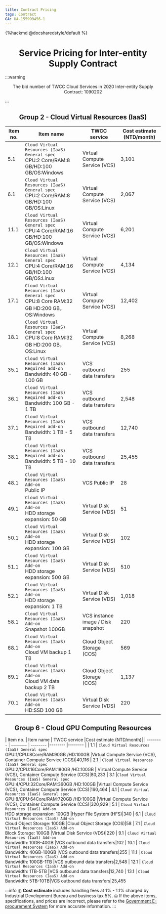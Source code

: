 ```yaml
---
title: Contract Pricing
tags: Contract
GA: UA-155999456-1
---
```


{%hackmd @docsharedstyle/default %}

<center> <h1>  Service Pricing for Inter-entity Supply Contract </h1> </center>

:::warning
<p style="text-align:center;">The bid number of TWCC Cloud Services in 2020 Inter-entity Supply Contract: 1090202</p>
:::


<center> <h2> Group 2 - Cloud Virtual Resources (IaaS) </h2> </center>


 | Item no.| Item name | TWCC service | Cost estimate (NTD/month)|
| -------- | -------- |-------- |-------- |
| 5.1     | `Cloud Virtual Resources (IaaS) General spec`<br>CPU:2 Core/RAM:8 GB/HD:100 GB/OS:Windows    |Virtual Compute Service (VCS)|3,101 
 | 6.1     | `Cloud Virtual Resources (IaaS) General spec`<br>CPU:2 Core/RAM:8 GB/HD:100 GB/OS:Linux    |Virtual Compute Service (VCS)|2,067|
| 11.1     | `Cloud Virtual Resources (IaaS) General spec`<br>CPU:4 Core/RAM:16 GB/HD:100 GB/OS:Windows    |Virtual Compute Service (VCS)|6,201|
| 12.1     | `Cloud Virtual Resources (IaaS) General spec`<br>CPU:4 Core/RAM:16 GB/HD:100 GB/OS:Linux     |Virtual Compute Service (VCS)|4,134|
| 17.1     | `Cloud Virtual Resources (IaaS) General spec`<br>CPU:8 Core RAM:32 GB HD:200 GB，OS:Windows    |Virtual Compute Service (VCS)|12,402|
| 18.1     | `Cloud Virtual Resources (IaaS) General spec`<br>CPU:8 Core RAM:32 GB HD:200 GB，OS:Linux     |Virtual Compute Service (VCS)|8,268|
| 35.1     | `Cloud Virtual Resources (IaaS) Required add-on`<br>Bandwidth: 40 GB - 100 GB     |VCS outbound data transfers|255|
 | 36.1     | `Cloud Virtual Resources (IaaS) Required add-on`<br>Bandwidth: 100 GB - 1 TB     |VCS outbound data transfers|2,548|
 | 37.1    | `Cloud Virtual Resources (IaaS) Required add-on`<br>Bandwidth: 1 TB - 5 TB     |VCS outbound data transfers|12,740|
| 38.1     | `Cloud Virtual Resources (IaaS) Required add-on`<br>Bandwidth: 5 TB - 10 TB     |VCS outbound data transfers|25,455|
| 48.1     | `Cloud Virtual Resources (IaaS) Add-on`<br> Public IP     |VCS Public IP|28|
| 49.1     | `Cloud Virtual Resources (IaaS) Add-on`<br>HDD storage expansion: 50 GB    |Virtual Disk Service (VDS)|51
| 50.1     | `Cloud Virtual Resources (IaaS) Add-on`<br>HDD storage expansion: 100 GB     |Virtual Disk Service (VDS)|102
| 51.1     | `Cloud Virtual Resources (IaaS) Add-on`<br>HDD storage expansion: 500 GB     |Virtual Disk Service (VDS)|510
 | 52.1     | `Cloud Virtual Resources (IaaS) Add-on`<br>HDD storage expansion: 1 TB     |Virtual Disk Service (VDS)|1,018
| 58.1     | `Cloud Virtual Resources (IaaS) Add-on`<br>Snapshot 100GB    |VCS instance image / Disk snapshot|220
| 68.1     | `Cloud Virtual Resources (IaaS) Add-on`<br>Cloud VM backup 1 TB    |Cloud Object Storage (COS)|569
 | 69.1    | `Cloud Virtual Resources (IaaS) Add-on`<br>Cloud VM data backup 2 TB     |Cloud Object Storage (COS)|1,137
| 70.1     | `Cloud Virtual Resources (IaaS) Add-on`<br>HD:SSD 100 GB     |Virtual Disk Service (VDS)|220

<center> <h2> Group 6 - Cloud GPU Computing Resources </h2> </center>

| Item no. | Item name | TWCC service |Cost estimate (NTD/month)|
| -------- | -------- | -------- |-------- |-------- |
 | 1.1   | `Cloud Virtual Resources (IaaS) General spec`<br>GPU:1/CPU:8Core/RAM:90GB /HD:100GB      |Virtual Compute Service (VCS), Container Compute Service (CCS)|40,116
 | 2.1     | `Cloud Virtual Resources (IaaS) General spec`<br>GPU:2/CPU:16Core/RAM:180GB /HD:100GB |  Virtual Compute Service (VCS), Container Compute Service (CCS)|80,233
| 3.1     |`Cloud Virtual Resources (IaaS) General spec`<br>GPU:4/CPU:32Core/RAM:360GB /HD:100GB      |Virtual Compute Service (VCS), Container Compute Service (CCS)|160,464
 | 4.1    | `Cloud Virtual Resources (IaaS) General spec`<br>GPU:8/CPU:64Core/RAM:720GB /HD:100GB      |Virtual Compute Service (VCS), Container Compute Service (CCS)|320,929
 | 5.1     | `Cloud Virtual Resources (IaaS) Add-on`<br>HDD storage expansion: 100GB     |Hyper File System (HFS)|340
 | 6.1     | `Cloud Virtual Resources (IaaS) Add-on`<br>Cloud Object Storage: 100GB     |Cloud Object Storage (COS)|58
 | 7.1     | `Cloud Virtual Resources (IaaS) Add-on`<br>Block Storage: 100GB     |Virtual Disk Service (VDS)|220
 | 9.1     | `Cloud Virtual Resources (IaaS) Add-on`<br>Bandwidth: 10GB-40GB     |VCS outbound data transfers|102
 | 10.1     | `Cloud Virtual Resources (IaaS) Add-on`<br>Bandwidth: 40GB-100GB     |VCS outbound data transfers|255
| 11.1     | `Cloud Virtual Resources (IaaS) Add-on`<br>Bandwidth: 100GB-1TB     |VCS outbound data transfers|2,548
 | 12.1     | `Cloud Virtual Resources (IaaS) Add-on`<br>Bandwidth: 1TB-5TB     |VCS outbound data transfers|12,740
 | 13.1     | `Cloud Virtual Resources (IaaS) Add-on`<br>Bandwidth: 5TB-10TB|VCS outbound data transfers|25,455

:::info
◎ **Cost estimate** includes handling fees at 1% - 1.1% charged by Industrial Development Bureau and business tax 5%.
◎ If the above items, specifications, and prices are incorrect, please refer to the [Government E-procurement System](https://web.pcc.gov.tw/pishtml/pisindex.html) for more accurate information.
:::